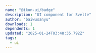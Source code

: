```yaml
---
name: "@ikun-ui/badge"
description: "UI component for Svelte"
author: "baiwusanyu"
downloads: 1
dependents: 1
updated: "2025-01-24T03:48:35.792Z"
tags: 
  - ui
---
```

